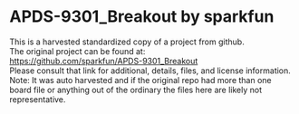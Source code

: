 
# APDS-9301_Breakout by sparkfun  
This is a harvested standardized copy of a project from github.  
The original project can be found at:  
https://github.com/sparkfun/APDS-9301_Breakout  
Please consult that link for additional, details, files, and license information.  
Note: It was auto harvested and if the original repo had more than one board file or anything out of the ordinary the files here are likely not representative.  
    